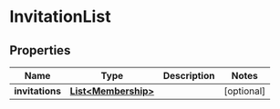
# InvitationList

## Properties
Name | Type | Description | Notes
------------ | ------------- | ------------- | -------------
**invitations** | [**List&lt;Membership&gt;**](Membership.md) |  |  [optional]



